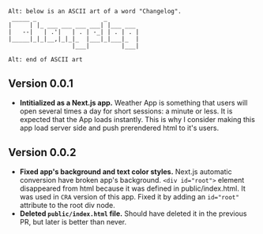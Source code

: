 ```
Alt: below is an ASCII art of a word "Changelog".
 _____ _                   _
|     | |_ ___ ___ ___ ___| |___ ___
|   --|   | .'|   | . | -_| | . | . |
|_____|_|_|__,|_|_|_  |___|_|___|_  |
                  |___|         |___|

Alt: end of ASCII art
```

## Version 0.0.1

- **Intitialized as a Next.js app.** Weather App is something that users will open several times a day for short sessions: a minute or less. It is expected that the App loads instantly. This is why I consider making this app load server side and push prerendered html to it's users.

## Version 0.0.2

- **Fixed app's background and text color styles.** Next.js automatic conversion have broken app's background. `<div id="root">` element disappeared from html because it was defined in public/index.html. It was used in `CRA` version of this app. Fixed it by adding an `id="root"` attribute to the root div node.
- **Deleted `public/index.html` file.** Should have deleted it in the previous PR, but later is better than never.
